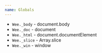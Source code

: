 ```yaml
---
name: Globals
---
```


* `Wee._body` - document.body
* `Wee._doc` - document
* `Wee._html` - document.documentElement
* `Wee._slice` - Array.slice
* `Wee._win` - window